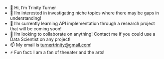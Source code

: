 - 👋 Hi, I’m Trinity Turner
- 👀 I’m interested in investigating niche topics where there may be gaps in understanding!
- 🌱 I’m currently learning API implementation through a research project that will be coming soon!
- 💞️ I’m looking to collaborate on anything! Contact me if you could use a Data Scientist on any project!
- 📫 My email is turnertrinity@gmail.com! 
- ⚡ Fun fact: I am a fan of theeater and the arts!

<!---
trin4turner/trin4turner is a ✨ special ✨ repository because its `README.md` (this file) appears on your GitHub profile.
You can click the Preview link to take a look at your changes.
--->
